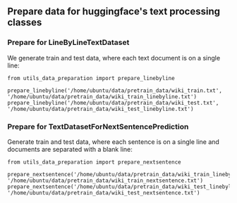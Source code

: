 ## Prepare data for huggingface's text processing classes

### Prepare for LineByLineTextDataset

We generate train and test data, where each text document is on a single line:
```
from utils_data_preparation import prepare_linebyline

prepare_linebyline('/home/ubuntu/data/pretrain_data/wiki_train.txt', '/home/ubuntu/data/pretrain_data/wiki_train_linebyline.txt')
prepare_linebyline('/home/ubuntu/data/pretrain_data/wiki_test.txt', '/home/ubuntu/data/pretrain_data/wiki_test_linebyline.txt')
```

### Prepare for TextDatasetForNextSentencePrediction

Generate train and test data, where each sentence is on a single line and documents are separated with a blank line:
```
from utils_data_preparation import prepare_nextsentence

prepare_nextsentence('/home/ubuntu/data/pretrain_data/wiki_train_linebyline.txt', '/home/ubuntu/data/pretrain_data/wiki_train_nextsentence.txt')
prepare_nextsentence('/home/ubuntu/data/pretrain_data/wiki_test_linebyline.txt', '/home/ubuntu/data/pretrain_data/wiki_test_nextsentence.txt')
```
